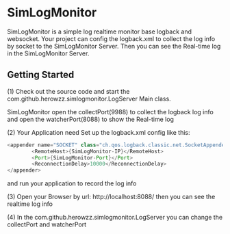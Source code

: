 # SimLogMonitor 
SimLogMonitor is a simple log realtime monitor base logback and websocket.
Your project can config the logback.xml to collect the log info by socket to the SimLogMonitor Server. Then you can see the Real-time log in the SimLogMonitor Server.

## Getting Started
(1)  Check out the source code and start the com.github.herowzz.simlogmonitor.LogServer Main class.  

SimLogMonitor open the collectPort(9988) to collect the logback log info and open the watcherPort(8088) to show the  Real-time log

(2) Your Application need Set up the logback.xml config like this:
```java
<appender name="SOCKET" class="ch.qos.logback.classic.net.SocketAppender">
    	<RemoteHost>{SimLogMonitor-IP}</RemoteHost>
		<Port>{SimLogMonitor-Port}</Port>
		<ReconnectionDelay>10000</ReconnectionDelay>
</appender>
```
and run your application to record the log info

(3) Open your Browser by url: http://localhost:8088/ then you can see the realtime log info

(4) In the com.github.herowzz.simlogmonitor.LogServer you can change the collectPort and watcherPort
